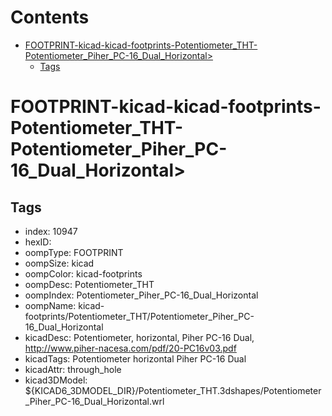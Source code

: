 



Contents
========

* [FOOTPRINT-kicad-kicad-footprints-Potentiometer_THT-Potentiometer_Piher_PC-16_Dual_Horizontal>](#footprint-kicad-kicad-footprints-potentiometer_tht-potentiometer_piher_pc-16_dual_horizontal)
	* [Tags](#tags)

# FOOTPRINT-kicad-kicad-footprints-Potentiometer_THT-Potentiometer_Piher_PC-16_Dual_Horizontal>

## Tags

- index: 10947
- hexID: 
- oompType: FOOTPRINT
- oompSize: kicad
- oompColor: kicad-footprints
- oompDesc: Potentiometer_THT
- oompIndex: Potentiometer_Piher_PC-16_Dual_Horizontal
- oompName: kicad-footprints/Potentiometer_THT/Potentiometer_Piher_PC-16_Dual_Horizontal
- kicadDesc: Potentiometer, horizontal, Piher PC-16 Dual, http://www.piher-nacesa.com/pdf/20-PC16v03.pdf
- kicadTags: Potentiometer horizontal Piher PC-16 Dual
- kicadAttr: through_hole
- kicad3DModel: ${KICAD6_3DMODEL_DIR}/Potentiometer_THT.3dshapes/Potentiometer_Piher_PC-16_Dual_Horizontal.wrl
